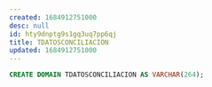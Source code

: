 ```yaml
---
created: 1684912751000
desc: null
id: hty9dnptg9s1gq3uq7pp6qj
title: TDATOSCONCILIACION
updated: 1684912751000
---
```


```sql
CREATE DOMAIN TDATOSCONCILIACION AS VARCHAR(264);
```